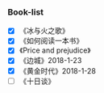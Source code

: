 ### Book-list

- [x] 《冰与火之歌》
- [x] 《如何阅读一本书》
- [x] 《Price and prejudice》
- [x] 《边城》2018-1-23
- [x] 《黄金时代》2018-1-28
- [ ] 《十日谈》
